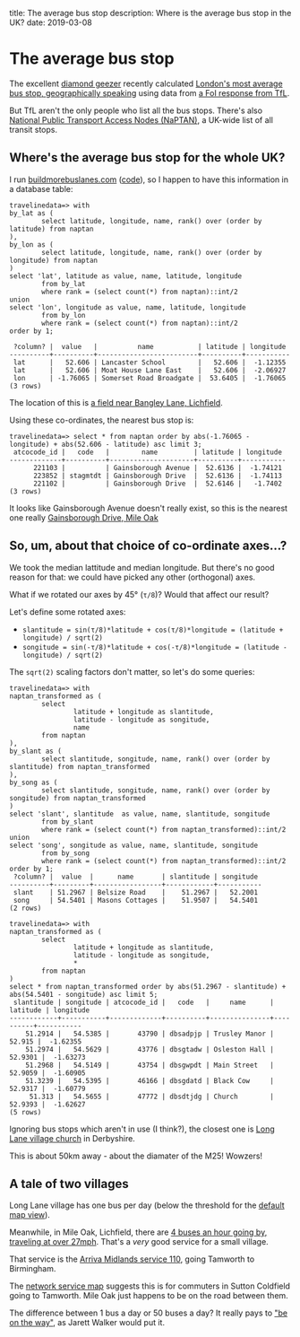 title: The average bus stop
description: Where is the average bus stop in the UK?
date: 2019-03-08

# The average bus stop

The excellent [diamond geezer](https://diamondgeezer.blogspot.com/) recently calculated [London's most average bus stop, geographically speaking](https://diamondgeezer.blogspot.com/2019/03/londons-most-geographically-average.html) using data from [a FoI response from TfL](https://tfl.gov.uk/corporate/transparency/freedom-of-information/foi-request-detail?referenceId=FOI-1633-1819).

But TfL aren't the only people who list all the bus stops. There's also [National Public Transport Access Nodes (NaPTAN)](https://data.gov.uk/dataset/ff93ffc1-6656-47d8-9155-85ea0b8f2251/national-public-transport-access-nodes-naptan), a UK-wide list of all transit stops.

## Where's the average bus stop for the whole UK?

I run [buildmorebuslanes.com](https://buildmorebuslanes.com/) ([code](https://github.com/h2g2bob/traveline-data)),
so I happen to have this information in a database table:

```
travelinedata=> with
by_lat as (
        select latitude, longitude, name, rank() over (order by latitude) from naptan
),
by_lon as (
        select latitude, longitude, name, rank() over (order by longitude) from naptan
)
select 'lat', latitude as value, name, latitude, longitude
        from by_lat
        where rank = (select count(*) from naptan)::int/2
union
select 'lon', longitude as value, name, latitude, longitude
        from by_lon
        where rank = (select count(*) from naptan)::int/2
order by 1;

 ?column? |  value   |          name           | latitude | longitude 
----------+----------+-------------------------+----------+-----------
 lat      |   52.606 | Lancaster School        |   52.606 |  -1.12355
 lat      |   52.606 | Moat House Lane East    |   52.606 |  -2.06927
 lon      | -1.76065 | Somerset Road Broadgate |  53.6405 |  -1.76065
(3 rows)
```

The location of this is [a field near Bangley Lane, Lichfield](https://www.openstreetmap.org/search?query=52.606%2C-1.76065#map=17/52.60600/-1.76065).

Using these co-ordinates, the nearest bus stop is:

```
travelinedata=> select * from naptan order by abs(-1.76065 - longitude) + abs(52.606 - latitude) asc limit 3;
 atcocode_id |   code   |        name         | latitude | longitude 
-------------+----------+---------------------+----------+-----------
      221103 |          | Gainsborough Avenue |  52.6136 |  -1.74121
      223852 | stagmtdt | Gainsborough Drive  |  52.6136 |  -1.74113
      221102 |          | Gainsborough Drive  |  52.6146 |   -1.7402
(3 rows)
```

It looks like Gainsborough Avenue doesn't really exist, so this is the nearest one really [Gainsborough Drive, Mile Oak](https://www.openstreetmap.org/node/533882982)

## So, um, about that choice of co-ordinate axes...?

We took the median lattitude and median longitude. But there's no good reason for that: we could have picked any other (orthogonal) axes.

What if we rotated our axes by 45° (`τ/8`)? Would that affect our result?

Let's define some rotated axes:

- `slantitude = sin(τ/8)*latitude + cos(τ/8)*longitude = (latitude + longitude) / sqrt(2)`
- `songitude = sin(-τ/8)*latitude + cos(-τ/8)*longitude = (latitude - longitude) / sqrt(2)`

The `sqrt(2)` scaling factors don't matter, so let's do some queries:

```
travelinedata=> with
naptan_transformed as (
        select
                latitude + longitude as slantitude,
                latitude - longitude as songitude,
                name
        from naptan
),
by_slant as (
        select slantitude, songitude, name, rank() over (order by slantitude) from naptan_transformed
),
by_song as (
        select slantitude, songitude, name, rank() over (order by songitude) from naptan_transformed
)
select 'slant', slantitude  as value, name, slantitude, songitude
        from by_slant
        where rank = (select count(*) from naptan_transformed)::int/2
union
select 'song', songitude as value, name, slantitude, songitude
        from by_song
        where rank = (select count(*) from naptan_transformed)::int/2
order by 1;
 ?column? |  value  |      name       | slantitude | songitude 
----------+---------+-----------------+------------+-----------
 slant    | 51.2967 | Belsize Road    |    51.2967 |   52.2001
 song     | 54.5401 | Masons Cottages |    51.9507 |   54.5401
(2 rows)

travelinedata=> with
naptan_transformed as (
        select
                latitude + longitude as slantitude,
                latitude - longitude as songitude,
                *
        from naptan
)
select * from naptan_transformed order by abs(51.2967 - slantitude) + abs(54.5401 - songitude) asc limit 5;
 slantitude | songitude | atcocode_id |   code   |     name      | latitude | longitude 
------------+-----------+-------------+----------+---------------+----------+-----------
    51.2914 |   54.5385 |       43790 | dbsadpjp | Trusley Manor |   52.915 |  -1.62355
    51.2974 |   54.5629 |       43776 | dbsgtadw | Osleston Hall |  52.9301 |  -1.63273
    51.2968 |   54.5149 |       43754 | dbsgwpdt | Main Street   |  52.9059 |  -1.60905
    51.3239 |   54.5395 |       46166 | dbsgdatd | Black Cow     |  52.9317 |  -1.60779
     51.313 |   54.5655 |       47772 | dbsdtjdg | Church        |  52.9393 |  -1.62627
(5 rows)
```

Ignoring bus stops which aren't in use (I think?), the closest one is [Long Lane village church](https://www.openstreetmap.org/search?query=52.9393,-1.62627#map=19/52.93930/-1.62627) in Derbyshire.

This is about 50km away - about the diamater of the M25! Wowzers!

## A tale of two villages

Long Lane village has one bus per day (below the threshold for the [default map view](https://buildmorebuslanes.com/#DE65BE)).

Meanwhile, in Mile Oak, Lichfield, there are [4 buses an hour going by, traveling at over 27mph](https://buildmorebuslanes.com/#B783EA).
That's a _very_ good service for a small village. 

That service is the [Arriva Midlands service 110](https://www.arrivabus.co.uk/midlands/services/110---sapphire---tamworth-to-birmingham/?direction=outbound),
going Tamworth to Birmingham.

The [network service map](https://www.arrivabus.co.uk/globalassets/documents/multi-journey-saver-tickets/midlands/tamworth-and-lichfield-network-map-jan-2019-web.pdf)
suggests this is for commuters in Sutton Coldfield going to Tamworth. Mile Oak just happens to be on the road between them.

The difference between 1 bus a day or 50 buses a day? It really pays to ["be on the way"](https://humantransit.org/2009/04/be-on-the-way.html), as Jarett Walker would put it.
